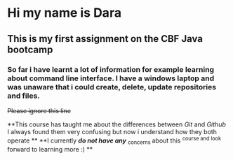 # Hi my name is Dara 
 ## **This is my first assignment on the CBF Java bootcamp** 
 
### So far i have learnt a lot of information for example learning about command line interface. I have a windows laptop and was unaware that i could create, delete, update repositories and files.

~~Please ignore this line~~

**This course has taught me about the differences between _Git_ and _Github_ I always found them very confusing but now i understand how they both operate **
**I currently ***do not have any*** <sub> concerns </sub> about this <sup> course and look </sup> forward to learning more :) **
